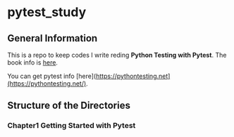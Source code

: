 # pytest_study

## General Information
This is a repo to keep codes I write reding **Python Testing with Pytest**.
The book info is [here](https://pragprog.com/book/bopytest/python-testing-with-pytest).

You can get pytest info [here](https://pythontesting.net](https://pythontesting.net/).

## Structure of the Directories

### Chapter1 Getting Started with Pytest

###
